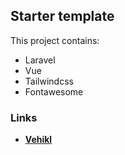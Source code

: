 ## Starter template

This project contains:
-   Laravel
-   Vue
-   Tailwindcss
-   Fontawesome

### Links

- **[Vehikl](https://vehikl.com/)**